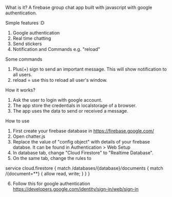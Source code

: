 What is it?
A firebase group chat app built with javascript with google authentication.

Simple features :D
1. Google authentication
2. Real time chatting
3. Send stickers
4. Notification and Commands e.g. "reload"

Some commands
1. Plus(+) sign to send an important message. This will show notification to all users.
2. reload = use this to reload all user's window.

How it works?
1. Ask the user to login with google account.
2. The app store the credentials in localstorage of a browser.
3. The app uses the data to send or received a message.


How to use
1. First create your firebase database in https://firebase.google.com/
2. Open chatter.js
3. Replace the value of "config object" with details of your firebase databse. It can be found in Authentication > Web Setup
4. In database tab, change  "Cloud Firestore" to "Realtime Database".
5. On the same tab, change the rules to


service cloud.firestore {
  match /databases/{database}/documents {
    match /{document=**} {
      allow read, write;
    }
  }
}


6. Follow this for google authentication https://developers.google.com/identity/sign-in/web/sign-in

